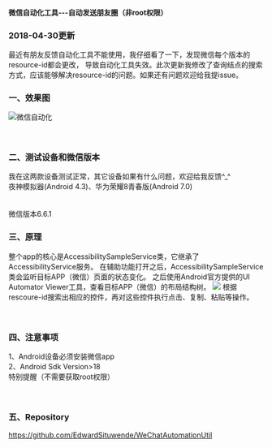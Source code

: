 #### 微信自动化工具---自动发送朋友圈（非root权限）
### 2018-04-30更新
最近有朋友反馈自动化工具不能使用，我仔细看了一下，发现微信每个版本的resource-id都会更改，
导致自动化工具失效。此次更新我修改了查询结点的搜索方式，应该能够解决resource-id的问题。如果还有问题欢迎给我提issue。


### 一、效果图
![微信自动化](https://github.com/EdwardSituwende/WeChatAutomationUtil/blob/master/wechat_auto.gif?raw=true)
</br></br></br>
### 二、测试设备和微信版本
我在这两款设备测试正常，其它设备如果有什么问题，欢迎给我反馈^_^
</br>
夜神模拟器(Android 4.3)、华为荣耀8青春版(Android 7.0)
</br></br></br>
微信版本6.6.1
### 三、原理
整个app的核心是AccessibilitySampleService类，它继承了AccessibilityService服务。
在辅助功能打开之后，AccessibilitySampleService类会监听目标APP（微信）页面的状态变化。
之后使用Android官方提供的UI Automator Viewer工具，查看目标APP（微信）的布局结构树。
![](https://github.com/EdwardSituwende/WeChatAutomationUtil/blob/master/wechat_auto1.png?raw=true)
根据rescoure-id搜索出相应的控件，再对这些控件执行点击、复制、粘贴等操作。
</br></br></br>
### 四、注意事项
1、Android设备必须安装微信app
</br>
2、Android Sdk Version>18
</br>
特别提醒（不需要获取root权限）
</br></br></br>
### 五、Repository
https://github.com/EdwardSituwende/WeChatAutomationUtil
</br></br></br></br></br></br>